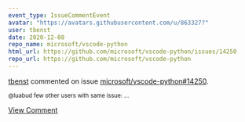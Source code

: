 ```yaml
---
event_type: IssueCommentEvent
avatar: "https://avatars.githubusercontent.com/u/863327?"
user: tbenst
date: 2020-12-08
repo_name: microsoft/vscode-python
html_url: https://github.com/microsoft/vscode-python/issues/14250
repo_url: https://github.com/microsoft/vscode-python
---
```


<a href='https://github.com/tbenst' target='_blank'>tbenst</a> commented on issue <a href='https://github.com/microsoft/vscode-python/issues/14250' target='_blank'>microsoft/vscode-python#14250</a>.

<small>@luabud few other users with same issue:...</small>

<a href='https://github.com/microsoft/vscode-python/issues/14250' target='_blank'>View Comment</a>